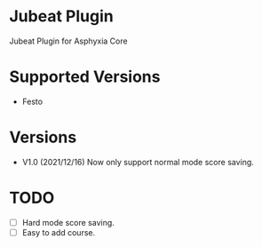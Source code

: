 # Jubeat Plugin

Jubeat Plugin for Asphyxia Core

# Supported Versions

- Festo

# Versions
- V1.0 (2021/12/16)
Now only support normal mode score saving.

# TODO
- [ ] Hard mode score saving.
- [ ] Easy to add course. 